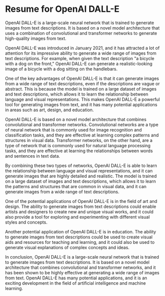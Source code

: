 # Resume for OpenAI DALL-E

OpenAI DALL-E is a large-scale neural network that is trained to generate images from text descriptions. It is based on a novel model architecture that uses a combination of convolutional and transformer networks to generate high-quality images from text.

OpenAI DALL-E was introduced in January 2021, and it has attracted a lot of attention for its impressive ability to generate a wide range of images from text descriptions. For example, when given the text description "a bicycle with a dog on the front," OpenAI DALL-E can generate a realistic-looking image of a bicycle with a dog sitting on the handlebars.

One of the key advantages of OpenAI DALL-E is that it can generate images from a wide range of text descriptions, even if the descriptions are vague or abstract. This is because the model is trained on a large dataset of images and text descriptions, which allows it to learn the relationship between language and visual representations. This makes OpenAI DALL-E a powerful tool for generating images from text, and it has many potential applications in areas such as art, design, and education.

OpenAI DALL-E is based on a novel model architecture that combines convolutional and transformer networks. Convolutional networks are a type of neural network that is commonly used for image recognition and classification tasks, and they are effective at learning complex patterns and structures in visual data. Transformer networks, on the other hand, are a type of network that is commonly used for natural language processing tasks, and they are effective at learning the relationships between words and sentences in text data.

By combining these two types of networks, OpenAI DALL-E is able to learn the relationship between language and visual representations, and it can generate images that are highly detailed and realistic. The model is trained on a large dataset of images and text descriptions, which allows it to learn the patterns and structures that are common in visual data, and it can generate images from a wide range of text descriptions.

One of the potential applications of OpenAI DALL-E is in the field of art and design. The ability to generate images from text descriptions could enable artists and designers to create new and unique visual works, and it could also provide a tool for exploring and experimenting with different visual styles and concepts.

Another potential application of OpenAI DALL-E is in education. The ability to generate images from text descriptions could be used to create visual aids and resources for teaching and learning, and it could also be used to generate visual explanations of complex concepts and ideas.

In conclusion, OpenAI DALL-E is a large-scale neural network that is trained to generate images from text descriptions. It is based on a novel model architecture that combines convolutional and transformer networks, and it has been shown to be highly effective at generating a wide range of images from text. OpenAI DALL-E has many potential applications, and it is an exciting development in the field of artificial intelligence and machine learning.